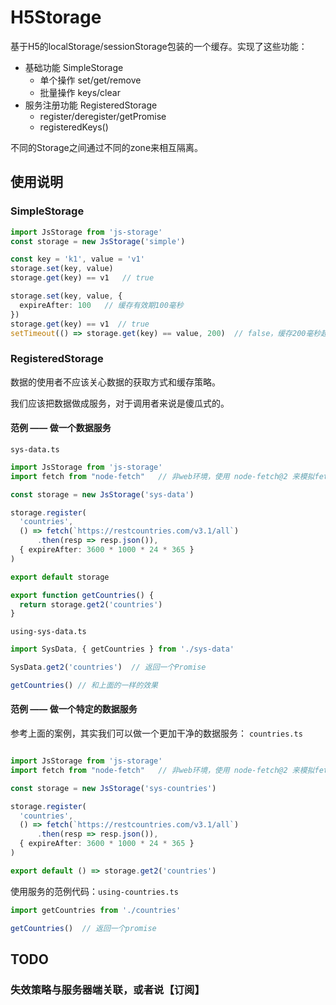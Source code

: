# H5Storage

基于H5的localStorage/sessionStorage包装的一个缓存。实现了这些功能：

+ 基础功能 SimpleStorage
    * 单个操作 set/get/remove
    * 批量操作 keys/clear
+ 服务注册功能 RegisteredStorage
    * register/deregister/getPromise
    * registeredKeys()

不同的Storage之间通过不同的zone来相互隔离。

## 使用说明

### SimpleStorage

```ts
import JsStorage from 'js-storage'
const storage = new JsStorage('simple')

const key = 'k1', value = 'v1'
storage.set(key, value)
storage.get(key) == v1   // true 

storage.set(key, value, {
  expireAfter: 100   // 缓存有效期100毫秒 
})
storage.get(key) == v1  // true
setTimeout(() => storage.get(key) == value, 200)  // false，缓存200毫秒超时了

```

### RegisteredStorage

数据的使用者不应该关心数据的获取方式和缓存策略。

我们应该把数据做成服务，对于调用者来说是傻瓜式的。

#### 范例 —— 做一个数据服务

`sys-data.ts`

```ts
import JsStorage from 'js-storage'
import fetch from "node-fetch"   // 非web环境，使用 node-fetch@2 来模拟fetch函数 

const storage = new JsStorage('sys-data')

storage.register(
  'countries', 
  () => fetch(`https://restcountries.com/v3.1/all`)
      .then(resp => resp.json()),
  { expireAfter: 3600 * 1000 * 24 * 365 }
)

export default storage

export function getCountries() {
  return storage.get2('countries')
}

```

`using-sys-data.ts`

```ts
import SysData, { getCountries } from './sys-data'

SysData.get2('countries')  // 返回一个Promise

getCountries() // 和上面的一样的效果

```

#### 范例 —— 做一个特定的数据服务

参考上面的案例，其实我们可以做一个更加干净的数据服务：
`countries.ts`

```ts

import JsStorage from 'js-storage'
import fetch from "node-fetch"   // 非web环境，使用 node-fetch@2 来模拟fetch函数 

const storage = new JsStorage('sys-countries')

storage.register(
  'countries', 
  () => fetch(`https://restcountries.com/v3.1/all`)
      .then(resp => resp.json()),
  { expireAfter: 3600 * 1000 * 24 * 365 }
)

export default () => storage.get2('countries')
```

使用服务的范例代码：`using-countries.ts`

```ts
import getCountries from './countries'

getCountries()  // 返回一个promise
```

## TODO

### 失效策略与服务器端关联，或者说【订阅】
